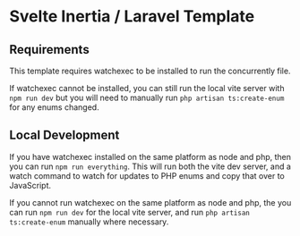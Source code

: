 # Svelte Inertia / Laravel Template

## Requirements

This template requires watchexec to be installed to run the concurrently file.

If watchexec cannot be installed, you can still run the local vite server with `npm run dev` but you will need to
manually run `php artisan ts:create-enum` for any enums changed.

## Local Development

If you have watchexec installed on the same platform as node and php, then you can run `npm run everything`. This will
run both the vite dev server, and a watch command to watch for updates to PHP enums and copy that over to JavaScript.

If you cannot run watchexec on the same platform as node and php, the you can run `npm run dev` for the local vite
server, and run `php artisan ts:create-enum` manually where necessary.
